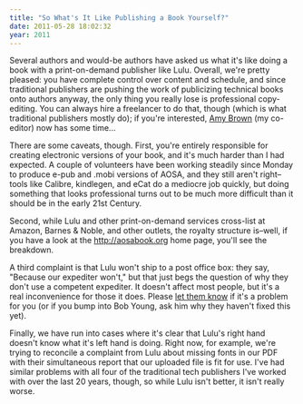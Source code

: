 ```yaml
---
title: "So What's It Like Publishing a Book Yourself?"
date: 2011-05-28 18:02:32
year: 2011
---
```

Several authors and would-be authors have asked us what it's like doing a book with a print-on-demand publisher like Lulu. Overall, we're pretty pleased: you have complete control over content and schedule, and since traditional publishers are pushing the work of publicizing technical books onto authors anyway, the only thing you really lose is professional copy-editing. You can always hire a freelancer to do that, though (which is what traditional publishers mostly do); if you're interested, <a href="mailto:amyrhoda@gmail.com">Amy Brown</a> (my co-editor) now has some time...

There are some caveats, though. First, you're entirely responsible for creating electronic versions of your  book, and it's much harder than I had expected.  A couple of volunteers  have been working steadily since Monday to produce e-pub and .mobi  versions of AOSA, and they still aren't right–tools like Calibre,  kindlegen, and eCat do a mediocre job quickly, but doing something that  looks professional turns out to be much more difficult than it should be  in the early 21st Century.

Second, while Lulu and other print-on-demand services cross-list at Amazon, Barnes  &amp; Noble, and other outlets, the royalty structure is–well, if  you have a look at the <a href="http://aosabook.org/">http://aosabook.org</a> home page, you'll see the  breakdown.

A third complaint is that Lulu won't ship to a post office box:  they say, "Because our expediter won't," but that just begs the question of why they don't use a competent expediter.  It doesn't affect most people, but it's a real inconvenience for those it does. Please <a href="http://www.lulu.com/support/">let them know</a> if it's a problem for you (or if you bump into Bob Young, ask him why they haven't fixed this yet).

Finally, we have run into cases where it's clear that Lulu's right hand doesn't know what it's left hand is doing. Right now, for example, we're trying to reconcile a complaint from Lulu about missing fonts in our PDF with their simultaneous report that our uploaded file is fit for use. I've had similar problems with all four of the traditional tech publishers I've worked with over the last 20 years, though, so while Lulu isn't better, it isn't really worse.
